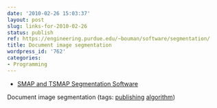 ```yaml
---
date: '2010-02-26 15:03:37'
layout: post
slug: links-for-2010-02-26
status: publish
ref: https://engineering.purdue.edu/~bouman/software/segmentation/
title: Document image segmentation
wordpress_id: '762'
categories:
- Programming
---
```


  * [SMAP and TSMAP Segmentation Software](https://engineering.purdue.edu/~bouman/software/segmentation/)


Document image segmentation (tags: [publishing](http://delicious.com/eob/publishing) [algorithm](http://delicious.com/eob/algorithm))



